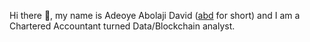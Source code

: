 Hi there 👋, my name is Adeoye Abolaji David ([abd](https://linktr.ee/abd010x) for short) and I am a Chartered Accountant turned Data/Blockchain analyst. 

<!---
abd010x/abd01-0x is a ✨ special ✨ repository because its `README.md` (this file) appears on your GitHub profile.
You can click the Preview link to take a look at your changes.
--->

